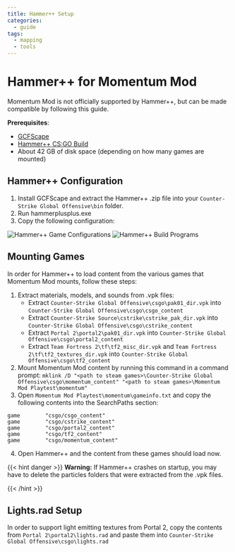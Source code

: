 ```yaml
---
title: Hammer++ Setup
categories:
  - guide
tags:
  - mapping
  - tools
---
```


# Hammer++ for Momentum Mod

Momentum Mod is not officially supported by Hammer++, but can be made compatible by following this guide.

**Prerequisites**:

- [GCFScape](https://nemstools.github.io/pages/GCFScape-Download.html)
- [Hammer++ CS:GO Build](https://ficool2.github.io/HammerPlusPlus-Website/download.html)
- About 42 GB of disk space (depending on how many games are mounted)

## Hammer++ Configuration

1. Install GCFScape and extract the Hammer++ .zip file into your `Counter-Strike Global Offensive\bin` folder.
2. Run hammerplusplus.exe
3. Copy the following configuration:

![Hammer++ Game Configurations](/images/hammer-plus-plus-setup/hammer_game_configurations.png)
![Hammer++ Build Programs](/images/hammer-plus-plus-setup/hammer_build_programs.png)

## Mounting Games

In order for Hammer++ to load content from the various games that Momentum Mod mounts, follow these steps:

1. Extract materials, models, and sounds from .vpk files:
   - Extract `Counter-Strike Global Offensive\csgo\pak01_dir.vpk` into `Counter-Strike Global Offensive\csgo\csgo_content`
   - Extract `Counter-Strike Source\cstrike\cstrike_pak_dir.vpk` into `Counter-Strike Global Offensive\csgo\cstrike_content`
   - Extract `Portal 2\portal2\pak01_dir.vpk` into `Counter-Strike Global Offensive\csgo\portal2_content`
   - Extract `Team Fortress 2\tf\tf2_misc_dir.vpk` and `Team Fortress 2\tf\tf2_textures_dir.vpk` into `Counter-Strike Global Offensive\csgo\tf2_content`
2. Mount Momentum Mod content by running this command in a command prompt: `mklink /D "<path to steam games>\Counter-Strike Global Offensive\csgo\momentum_content" "<path to steam games>\Momentum Mod Playtest\momentum"`
3. Open `Momentum Mod Playtest\momentum\gameinfo.txt` and copy the following contents into the SearchPaths section:

```
game        "csgo/csgo_content"
game        "csgo/cstrike_content"
game        "csgo/portal2_content"
game        "csgo/tf2_content"
game        "csgo/momentum_content"
```

4. Open Hammer++ and the content from these games should load now.

{{< hint danger >}}
**Warning:** If Hammer++ crashes on startup, you may have to delete the particles folders that were extracted from the .vpk files.

{{< /hint >}}

## Lights.rad Setup

In order to support light emitting textures from Portal 2, copy the contents from `Portal 2\portal2\lights.rad` and paste them into `Counter-Strike Global Offensive\csgo\lights.rad`
